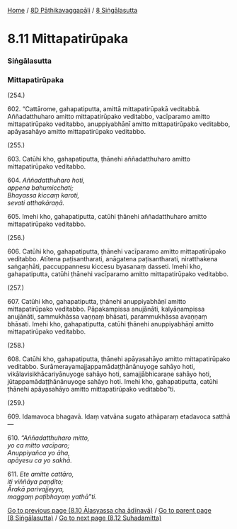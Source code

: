 
[Home](/) / [8D Pāthikavaggapāḷi](/tipitaka/8D.md) / [8 Siṅgālasutta](/tipitaka/8D/8.md)

# 8.11 Mittapatirūpaka

### Siṅgālasutta

### Mittapatirūpaka

(254.)

602\. “Cattārome, gahapatiputta, amittā mittapatirūpakā veditabbā. Aññadatthuharo amitto mittapatirūpako veditabbo, vacīparamo amitto mittapatirūpako veditabbo, anuppiyabhāṇī amitto mittapatirūpako veditabbo, apāyasahāyo amitto mittapatirūpako veditabbo.

(255.)

603\. Catūhi kho, gahapatiputta, ṭhānehi aññadatthuharo amitto mittapatirūpako veditabbo.

604\. _Aññadatthuharo hoti,_  
_appena bahumicchati;_  
_Bhayassa kiccaṃ karoti,_  
_sevati atthakāraṇā._  


605\. Imehi kho, gahapatiputta, catūhi ṭhānehi aññadatthuharo amitto mittapatirūpako veditabbo.

(256.)

606\. Catūhi kho, gahapatiputta, ṭhānehi vacīparamo amitto mittapatirūpako veditabbo. Atītena paṭisantharati, anāgatena paṭisantharati, niratthakena saṅgaṇhāti, paccuppannesu kiccesu byasanaṃ dasseti. Imehi kho, gahapatiputta, catūhi ṭhānehi vacīparamo amitto mittapatirūpako veditabbo.

(257.)

607\. Catūhi kho, gahapatiputta, ṭhānehi anuppiyabhāṇī amitto mittapatirūpako veditabbo. Pāpakampissa anujānāti, kalyāṇampissa anujānāti, sammukhāssa vaṇṇaṃ bhāsati, parammukhāssa avaṇṇaṃ bhāsati. Imehi kho, gahapatiputta, catūhi ṭhānehi anuppiyabhāṇī amitto mittapatirūpako veditabbo.

(258.)

608\. Catūhi kho, gahapatiputta, ṭhānehi apāyasahāyo amitto mittapatirūpako veditabbo. Surāmerayamajjappamādaṭṭhānānuyoge sahāyo hoti, vikālavisikhācariyānuyoge sahāyo hoti, samajjābhicaraṇe sahāyo hoti, jūtappamādaṭṭhānānuyoge sahāyo hoti. Imehi kho, gahapatiputta, catūhi ṭhānehi apāyasahāyo amitto mittapatirūpako veditabbo”ti.

(259.)

609\. Idamavoca bhagavā. Idaṃ vatvāna sugato athāparaṃ etadavoca satthā—

610\. _“Aññadatthuharo mitto,_  
_yo ca mitto vacīparo;_  
_Anuppiyañca yo āha,_  
_apāyesu ca yo sakhā._  


611\. _Ete amitte cattāro,_  
_iti viññāya paṇḍito;_  
_Ārakā parivajjeyya,_  
_maggaṃ paṭibhayaṃ yathā”ti._  


[Go to previous page (8.10 Ālasyassa cha ādīnavā)](/tipitaka/8D/8/8.10.md) / [Go to parent page (8 Siṅgālasutta)](/tipitaka/8D/8.md) / [Go to next page (8.12 Suhadamitta)](/tipitaka/8D/8/8.12.md)


